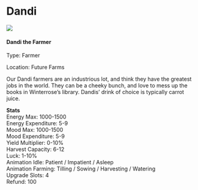 # Dandi

![](../.gitbook/assets/character\_frame\_dandi.png)

#### Dandi the Farmer

Type: Farmer

Location: Future Farms

Our Dandi farmers are an industrious lot, and think they have the greatest jobs in the world. They can be a cheeky bunch, and love to mess up the books in Winterrose’s library. Dandis’ drink of choice is typically carrot juice.

**Stats**\
Energy Max: 1000-1500\
Energy Expenditure: 5-9\
Mood Max: 1000-1500\
Mood Expenditure: 5-9\
Yield Multiplier: 0-10%\
Harvest Capacity: 6-12\
Luck: 1-10%\
Animation Idle: Patient / Impatient / Asleep\
Animation Farming: Tilling / Sowing / Harvesting / Watering\
Upgrade Slots: 4\
Refund: 100

